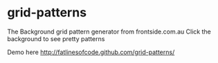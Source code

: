 grid-patterns
=============

The Background grid pattern generator from frontside.com.au
Click the background to see pretty patterns

Demo here http://fatlinesofcode.github.com/grid-patterns/